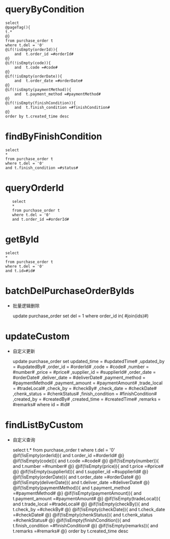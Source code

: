 queryByCondition
===


    select 
    @pageTag(){
    t.*
    @}
    from purchase_order t
    where t.del = '0'  
    @if(!isEmpty(orderId)){
        and  t.order_id =#orderId#
    @}
    @if(!isEmpty(code)){
        and  t.code =#code#
    @}
    @if(!isEmpty(orderDate)){
        and  t.order_date =#orderDate#
    @}
    @if(!isEmpty(paymentMethod)){
        and  t.payment_method =#paymentMethod#
    @}
    @if(!isEmpty(finishCondition)){
        and  t.finish_condition =#finishCondition#
    @}
    order by t.created_time desc
    
findByFinishCondition
===

    select
    *
    from purchase_order t
    where t.del = '0'
    and t.finish_condition =#status#

queryOrderId
===

       select
       *
       from purchase_order t
       where t.del = '0'
       and t.order_id =#orderId#
    
getById
===

    select
    *
    from purchase_order t
    where t.del = '0'
    and t.id=#id#



batchDelPurchaseOrderByIds
===

* 批量逻辑删除

    update purchase_order set del = 1 where order_id  in( #join(ids)#)
    


updateCustom
===

* 自定义更新

    update purchase_order 
    set 
        updated_time = #updatedTime#
        ,updated_by = #updatedBy#
                ,order_id = #orderId#
                ,code = #code#
                ,number = #number#
                ,price = #price#
                ,supplier_id = #supplierId#
                ,order_date = #orderDate#
                ,deliver_date = #deliverDate#
                ,payment_method = #paymentMethod#
                ,payment_amount = #paymentAmount#
                ,trade_local = #tradeLocal#
                ,check_by = #checkBy#
                ,check_date = #checkDate#
                ,chenk_status = #chenkStatus#
                ,finish_condition = #finishCondition#
                ,created_by = #createdBy#
                ,created_time = #createdTime#
                ,remarks = #remarks#
    where id  = #id#
    
    
    
findListByCustom
===

* 自定义查询


    select 
    t.*
    from purchase_order t
    where t.del = '0'  
    @if(!isEmpty(orderId)){
        and  t.order_id =#orderId#
    @}
    @if(!isEmpty(code)){
        and  t.code =#code#
    @}
    @if(!isEmpty(number)){
        and  t.number =#number#
    @}
    @if(!isEmpty(price)){
        and  t.price =#price#
    @}
    @if(!isEmpty(supplierId)){
        and  t.supplier_id =#supplierId#
    @}
    @if(!isEmpty(orderDate)){
        and  t.order_date =#orderDate#
    @}
    @if(!isEmpty(deliverDate)){
        and  t.deliver_date =#deliverDate#
    @}
    @if(!isEmpty(paymentMethod)){
        and  t.payment_method =#paymentMethod#
    @}
    @if(!isEmpty(paymentAmount)){
        and  t.payment_amount =#paymentAmount#
    @}
    @if(!isEmpty(tradeLocal)){
        and  t.trade_local =#tradeLocal#
    @}
    @if(!isEmpty(checkBy)){
        and  t.check_by =#checkBy#
    @}
    @if(!isEmpty(checkDate)){
        and  t.check_date =#checkDate#
    @}
    @if(!isEmpty(chenkStatus)){
        and  t.chenk_status =#chenkStatus#
    @}
    @if(!isEmpty(finishCondition)){
        and  t.finish_condition =#finishCondition#
    @}
    @if(!isEmpty(remarks)){
        and  t.remarks =#remarks#
    @}
    order by t.created_time desc